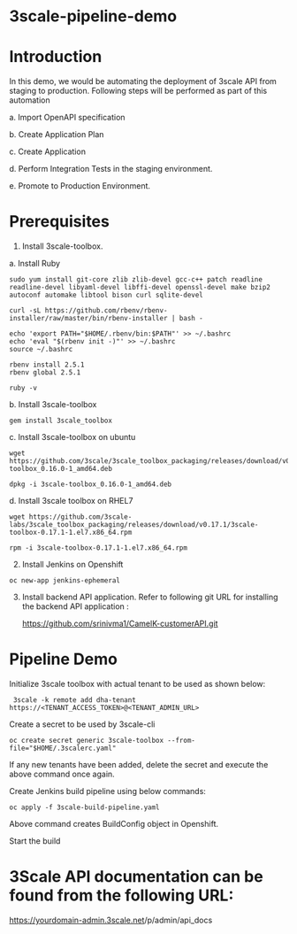 # 3scale-pipeline-demo

# Introduction

In this demo, we would be automating the deployment of 3scale API from staging to production. Following steps will be performed as part of this automation

 a. Import OpenAPI specification
 
 b. Create Application Plan
 
 c. Create Application
 
 d. Perform Integration Tests in the staging environment.
 
 e. Promote to Production Environment.
 
 


# Prerequisites

1. Install 3scale-toolbox.

  a. Install Ruby
  
  ```
  sudo yum install git-core zlib zlib-devel gcc-c++ patch readline readline-devel libyaml-devel libffi-devel openssl-devel make bzip2 autoconf automake libtool bison curl sqlite-devel
  
  curl -sL https://github.com/rbenv/rbenv-installer/raw/master/bin/rbenv-installer | bash -
  
  echo 'export PATH="$HOME/.rbenv/bin:$PATH"' >> ~/.bashrc
  echo 'eval "$(rbenv init -)"' >> ~/.bashrc
  source ~/.bashrc
  
  rbenv install 2.5.1
  rbenv global 2.5.1
  
  ruby -v
  ```
  
  b. Install 3scale-toolbox
  
  ```
  gem install 3scale_toolbox
  
  ```
  
  c. Install 3scale-toolbox on ubuntu
  
  ```
  wget https://github.com/3scale/3scale_toolbox_packaging/releases/download/v0.16.2/3scale-toolbox_0.16.0-1_amd64.deb
  
  dpkg -i 3scale-toolbox_0.16.0-1_amd64.deb
  
   ```
   d. Install 3scale toolbox on RHEL7
   
  ```   
  wget https://github.com/3scale-labs/3scale_toolbox_packaging/releases/download/v0.17.1/3scale-toolbox-0.17.1-1.el7.x86_64.rpm
  
  rpm -i 3scale-toolbox-0.17.1-1.el7.x86_64.rpm
  ``` 
  
  2. Install Jenkins on Openshift
  ```
  oc new-app jenkins-ephemeral
  ```
  
  3. Install backend API application. Refer to following git URL for installing the backend API application :
  
       https://github.com/srinivma1/CamelK-customerAPI.git
       
       

  # Pipeline Demo
  
  Initialize 3scale toolbox with actual tenant to be used as shown below:
  ```
   3scale -k remote add dha-tenant https://<TENANT_ACCESS_TOKEN>@<TENANT_ADMIN_URL>
   ```
  
  Create a secret to be used by 3scale-cli
  ```
  oc create secret generic 3scale-toolbox --from-file="$HOME/.3scalerc.yaml"
  ```
  If any new tenants have been added, delete the secret and execute the above command once again.
  
  Create Jenkins build pipeline using below commands:
  
  ```
  oc apply -f 3scale-build-pipeline.yaml
  
  ```
  Above command creates BuildConfig object in Openshift.
  
  Start the build
  
# 3Scale API documentation can be found from the following URL:

<https://yourdomain-admin.3scale.net>/p/admin/api_docs

